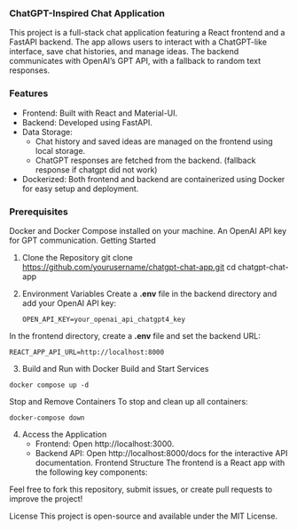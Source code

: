 ### ChatGPT-Inspired Chat Application

This project is a full-stack chat application featuring a React frontend and a FastAPI backend. The app allows users to interact with a ChatGPT-like interface, save chat histories, and manage ideas. The backend communicates with OpenAI’s GPT API, with a fallback to random text responses.

### Features

- Frontend: Built with React and Material-UI.
- Backend: Developed using FastAPI.
- Data Storage:
  - Chat history and saved ideas are managed on the frontend using local storage.
  - ChatGPT responses are fetched from the backend. (fallback response if chatgpt did not work)
- Dockerized: Both frontend and backend are containerized using Docker for easy setup and deployment.

### Prerequisites

Docker and Docker Compose installed on your machine.
An OpenAI API key for GPT communication.
Getting Started

1.  Clone the Repository
    git clone https://github.com/yourusername/chatgpt-chat-app.git
    cd chatgpt-chat-app
2.  Environment Variables
    Create a <b>.env</b> file in the backend directory and add your OpenAI API key:

    `OPEN_API_KEY=your_openai_api_chatgpt4_key`

In the frontend directory, create a <b>.env</b> file and set the backend URL:

`REACT_APP_API_URL=http://localhost:8000`

3. Build and Run with Docker
   Build and Start Services

`docker compose up -d`

Stop and Remove Containers
To stop and clean up all containers:

`docker-compose down`

4. Access the Application
   - Frontend: Open http://localhost:3000.
   - Backend API: Open http://localhost:8000/docs for the interactive API documentation.
     Frontend Structure
     The frontend is a React app with the following key components:

Feel free to fork this repository, submit issues, or create pull requests to improve the project!

License
This project is open-source and available under the MIT License.
